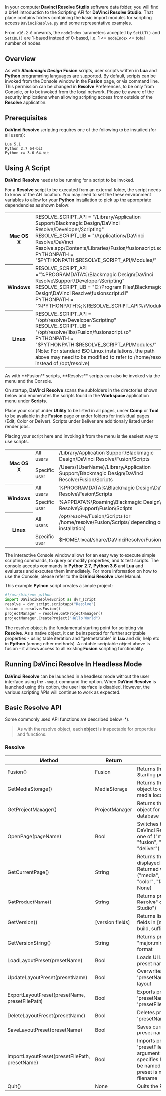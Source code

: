 In your computer **Davinci Resolve Studio** software data folder, you will find a brief introduction to the Scripting API for **DaVinci Resolve Studio**. That place contains folders containing the basic import modules for scripting access `DaVinciResolve.py` and some representative examples.

From `v16.2.0` onwards, the `nodeIndex` parameters accepted by `SetLUT()` and `SetCDL()` are 1-based instead of 0-based, i.e. 1 <= `nodeIndex` <= total number of nodes.

## Overview

As with ***Blackmagic Design*** **Fusion** scripts, user scripts written in **Lua** and **Python** programming languages are supported. By default, scripts can be invoked from the Console window in the **Fusion** page, or via command line. This permission can be changed in **Resolve** Preferences, to be only from Console, or to be invoked from the local network. Please be aware of the security implications when allowing scripting access from outside of the **Resolve** application.

## Prerequisites

**DaVinci Resolve** scripting requires one of the following to be installed (for all users):

```
Lua 5.1
Python 2.7 64-bit
Python >= 3.6 64-bit
```

## Using A Script

**DaVinci Resolve** needs to be running for a script to be invoked.

For a **Resolve** script to be executed from an external folder, the script needs to know of the API location. 
You may need to set the these environment variables to allow for your **Python** installation to pick up the appropriate dependencies as shown below:

<table>
    <tr>
    	<th>Mac OS X</th>
        <td>RESOLVE_SCRIPT_API = "/Library/Application Support/Blackmagic Design/DaVinci Resolve/Developer/Scripting"<br>
RESOLVE_SCRIPT_LIB = "/Applications/DaVinci Resolve/DaVinci Resolve.app/Contents/Libraries/Fusion/fusionscript.so"<br>PYTHONPATH = "$PYTHONPATH:$RESOLVE_SCRIPT_API/Modules/"</td>
    </tr>
    <tr>
    	<th>Windows</th>
        <td>RESOLVE_SCRIPT_API ="%PROGRAMDATA%\Blackmagic Design\DaVinci Resolve\Support\Developer\Scripting"<br>
RESOLVE_SCRIPT_LIB = "C:\Program Files\Blackmagic Design\DaVinci Resolve\fusionscript.dll"<br>
PYTHONPATH = "%PYTHONPATH%;%RESOLVE_SCRIPT_API%\Modules\"
</td>
    </tr>
    <tr>
        <th>Linux</th>
        <td>RESOLVE_SCRIPT_API = "/opt/resolve/Developer/Scripting"<br>
RESOLVE_SCRIPT_LIB = "/opt/resolve/libs/Fusion/fusionscript.so"<br>
PYTHONPATH = "$PYTHONPATH:$RESOLVE_SCRIPT_API/Modules/"<br>
(Note: For standard ISO Linux installations, the path above may need to be modified to refer to /home/resolve instead of /opt/resolve)</td>
    </tr>
</table>
As with **Fusion** scripts, **Resolve** scripts can also be invoked via the menu and the Console.

On startup, **DaVinci Resolve** scans the subfolders in the directories shown below and enumerates the scripts found in the **Workspace** application menu under **Scripts**. 

Place your script under **Utility** to be listed in all pages, under **Comp** or **Tool** to be available in the **Fusion** page or under folders for individual pages (Edit, Color or Deliver). Scripts under Deliver are additionally listed under render jobs.

Placing your script here and invoking it from the menu is the easiest way to use scripts. 

<table>
	<tr>
    	<th rowspan="2">Mac OS X</th>
        <td>All users</td>
        <td>/Library/Application Support/Blackmagic Design/DaVinci Resolve/Fusion/Scripts</td>
    </tr>
    <tr>
        <td>Specific user</td>
        <td>/Users/(UserName)/Library/Application Support/Blackmagic Design/DaVinci Resolve/Fusion/Scripts</td>
    </tr>
    <tr>
    	<th rowspan="2">Windows</th>
        <td>All users</td>
        <td>%PROGRAMDATA%\Blackmagic Design\DaVinci Resolve\Fusion\Scripts</td>
    </tr>
    <tr>
    	<td>Specific user</td>
        <td>%APPDATA%\Roaming\Blackmagic Design\DaVinci Resolve\Support\Fusion\Scripts</td>
    </tr>
    <tr>
    	<th rowspan="2">Linux</th>
        <td>All users</td>
        <td>/opt/resolve/Fusion/Scripts  (or /home/resolve/Fusion/Scripts/ depending on installation)</td>
    </tr>
    <tr>
    	<td>Specific user</td>
        <td>$HOME/.local/share/DaVinciResolve/Fusion/Scripts</td>
    </tr>
</table>

The interactive Console window allows for an easy way to execute simple scripting commands, to query or modify properties, and to test scripts. The console accepts commands in **Python 2.7**, **Python 3.6** and **Lua** and evaluates and executes them immediately. For more information on how to use the Console, please refer to the **DaVinci Resolve** User Manual.

This example **Python** script creates a simple project:

```python
#!/usr/bin/env python
import DaVinciResolveScript as dvr_script
resolve = dvr_script.scriptapp("Resolve")
fusion = resolve.Fusion()
projectManager = resolve.GetProjectManager()
projectManager.CreateProject("Hello World")
```

The resolve object is the fundamental starting point for scripting via **Resolve**. As a native object, it can be inspected for further scriptable properties - using table iteration and "getmetatable" in **Lua** and dir, help etc in **Python** (among other methods). A notable scriptable object above is fusion - it allows access to all existing **Fusion** scripting functionality.

## Running DaVinci Resolve In Headless Mode

**DaVinci Resolve** can be launched in a headless mode without the user interface using the `-nogui` command line option. When **DaVinci Resolve** is launched using this option, the user interface is disabled. However, the various scripting APIs will continue to work as expected.

## Basic Resolve API

Some commonly used API functions are described below (*). 

> As with the resolve object, each **object** is inspectable for properties and functions.

### Resolve

| Method                                         | Return           | Function                                                     |
| ---------------------------------------------- | ---------------- | ------------------------------------------------------------ |
| Fusion()                                       | Fusion           | Returns the Fusion object. Starting point for Fusion scripts |
| GetMediaStorage()                              | MediaStorage     | Returns the media storage object to query and act on media locations |
| GetProjectManager()                            | ProjectManager   | Returns the project manager object for currently open database |
| OpenPage(pageName)                             | Bool             | Switches to indicated page in DaVinci Resolve. Input can be one of ("media", "cut", "edit", "fusion", "color", "fairlight", "deliver") |
| GetCurrentPage()                               | String           | Returns the page currently displayed in the main window. Returned value can be one of ("media", "cut", "edit", "fusion", "color", "fairlight", "deliver", None) |
| GetProductName()                               | String           | Returns product name("DaVinci Resolve" or "DaVinci Resolve Studio") |
| GetVersion()                                   | [version fields] | Returns list of product version fields in [major, minor, patch, build, suffix] format |
| GetVersionString()                             | String           | Returns product version in "major.minor.patch[suffix].build" format |
| LoadLayoutPreset(presetName)                   | Bool             | Loads UI layout from saved preset named 'presetName'         |
| UpdateLayoutPreset(presetName)                 | Bool             | Overwrites preset named 'presetName' with current UI layout  |
| ExportLayoutPreset(presetName, presetFilePath) | Bool             | Exports preset named 'presetName' to path 'presetFilePath'   |
| DeleteLayoutPreset(presetName)                 | Bool             | Deletes preset named 'presetName'                            |
| SaveLayoutPreset(presetName)                   | Bool             | Saves current UI layout as a preset named 'presetName'       |
| ImportLayoutPreset(presetFilePath, presetName) | Bool             | Imports preset from path 'presetFilePath'. The optional argument 'presetName' specifies how the preset shall be named. If not specified, the preset is named based on the filename |
| Quit()                                         | None             | Quits the Resolve App                                        |